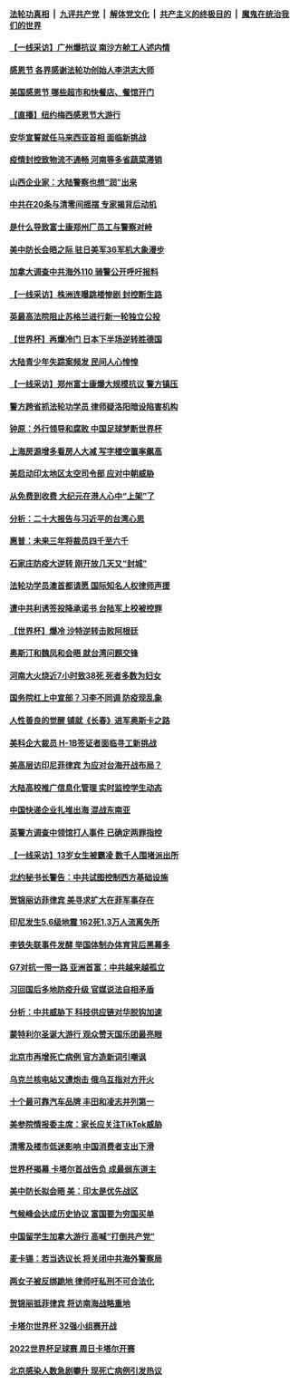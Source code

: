 ####  [法轮功真相](../../../../basic/blob/master/README.md?t=11250802) &nbsp;|&nbsp; [九评共产党](../../../../9ping.md/blob/master/README.md?t=11250802) &nbsp;|&nbsp; [解体党文化](../../../../jtdwh.md/blob/master/README.md?t=11250802)  &nbsp;|&nbsp; [共产主义的终极目的](../../../../gczydzjmd.md/blob/master/README.md?t=11250802) &nbsp;|&nbsp; [魔鬼在统治我们的世界](../../../../mgztzwmdsj.md/blob/master/README.md?t=11250802) 

#### [【一线采访】广州爆抗议 南沙方舱工人述内情](../pages/nf4514/n13872249.md?t=11250802) 

#### [感恩节 各界感谢法轮功创始人李洪志大师](../pages/nf4514/n13872002.md?t=11250802) 

#### [美国感恩节 哪些超市和快餐店、餐馆开门](../pages/nf4514/n13872360.md?t=11250802) 

#### [【直播】纽约梅西感恩节大游行](../pages/nf4514/n13871991.md?t=11250802) 

#### [安华宣誓就任马来西亚首相 面临新挑战](../pages/nf4514/n13872263.md?t=11250802) 

#### [疫情封控致物流不通畅 河南等多省蔬菜滞销](../pages/nf4514/n13872055.md?t=11250802) 

#### [山西企业家：大陆警察也想“润”出来](../pages/nf4514/n13871990.md?t=11250802) 

#### [中共在20条与清零间摇摆 专家揭背后动机](../pages/nf4514/n13872076.md?t=11250802) 

#### [是什么导致富士康郑州厂员工与警察对峙](../pages/nf4514/n13871988.md?t=11250802) 

#### [美中防长会晤之际 驻日美军36军机大象漫步](../pages/nf4514/n13871878.md?t=11250802) 

#### [加拿大调查中共海外110 骑警公开呼吁报料](../pages/nf4514/n13871844.md?t=11250802) 

#### [【一线采访】株洲连曝跳楼惨剧 封控断生路](../pages/nf4514/n13871546.md?t=11250802) 

#### [英最高法院阻止苏格兰进行新一轮独立公投](../pages/nf4514/n13871611.md?t=11250802) 

#### [【世界杯】再爆冷门 日本下半场逆转胜德国](../pages/nf4514/n13871691.md?t=11250802) 

#### [大陆青少年失踪案频发 民间人心惶惶](../pages/nf4514/n13870138.md?t=11250802) 

#### [【一线采访】郑州富士康爆大规模抗议 警方镇压](../pages/nf4514/n13871339.md?t=11250802) 

#### [警方跨省抓法轮功学员 律师疑洛阳暗设陷害机构](../pages/nf4514/n13870178.md?t=11250802) 

#### [钟原：外行领导和腐败 中国足球梦断世界杯](../pages/nf4514/n13871286.md?t=11250802) 

#### [上海房源增多看房人大减 写字楼空置率飙高](../pages/nf4514/n13871296.md?t=11250802) 

#### [美启动印太地区太空司令部 应对中朝威胁](../pages/nf4514/n13871258.md?t=11250802) 

#### [从免费到收费 大纪元在港人心中“上架”了](../pages/nf4514/n13871232.md?t=11250802) 

#### [分析：二十大报告与习近平的台湾心思](../pages/nf4514/n13870508.md?t=11250802) 

#### [惠普：未来三年将裁员四千至六千](../pages/nf4514/n13871130.md?t=11250802) 

#### [石家庄防疫大逆转 刚开放几天又“封城”](../pages/nf4514/n13870977.md?t=11250802) 

#### [法轮功学员澳首都请愿 国际知名人权律师声援](../pages/nf4514/n13870398.md?t=11250802) 

#### [遭中共利诱签投降承诺书 台陆军上校被控罪](../pages/nf4514/n13870649.md?t=11250802) 

#### [【世界杯】爆冷 沙特逆转击败阿根廷](../pages/nf4514/n13870839.md?t=11250802) 

#### [奥斯汀和魏凤和会晤 就台湾问题交锋](../pages/nf4514/n13870623.md?t=11250802) 

#### [河南大火烧近7小时致38死 死者多数为妇女](../pages/nf4514/n13870495.md?t=11250802) 

#### [国务院杠上中宣部？习李不同调 防疫现乱象](../pages/nf4514/n13870340.md?t=11250802) 

#### [人性善良的觉醒 铺就《长春》进军奥斯卡之路](../pages/nf4514/n13870525.md?t=11250802) 

#### [美科企大裁员 H-1B签证者面临寻工新挑战](../pages/nf4514/n13870461.md?t=11250802) 

#### [美高层访印尼菲律宾 为应对台海开战布局？](../pages/nf4514/n13870434.md?t=11250802) 

#### [大陆高校推广信息化管理 实时监控学生动态](../pages/nf4514/n13868784.md?t=11250802) 

#### [中国快递企业扎堆出海 混战东南亚](../pages/nf4514/n13870397.md?t=11250802) 

#### [英警方调查中领馆打人事件 已确定两罪指控](../pages/nf4514/n13870325.md?t=11250802) 

#### [【一线采访】13岁女生被霸凌 数千人围堵派出所](../pages/nf4514/n13870140.md?t=11250802) 

#### [北约秘书长警告：中共试图控制西方基础设施](../pages/nf4514/n13870346.md?t=11250802) 

#### [贺锦丽访菲律宾 美寻求扩大在菲军事存在](../pages/nf4514/n13870191.md?t=11250802) 

#### [印尼发生5.6级地震 162死1.3万人流离失所](../pages/nf4514/n13870216.md?t=11250802) 

#### [李铁失联事件发酵 举国体制办体育背后黑幕多](../pages/nf4514/n13870099.md?t=11250802) 

#### [G7对抗一带一路 亚洲首富：中共越来越孤立](../pages/nf4514/n13870066.md?t=11250802) 

#### [习回国后多地防疫升级 官媒说法自相矛盾](../pages/nf4514/n13869956.md?t=11250802) 

#### [分析：中共威胁下 科技供应链对华脱钩加速](../pages/nf4514/n13870001.md?t=11250802) 

#### [蒙特利尔圣诞大游行 观众赞天国乐团最亮眼](../pages/nf4514/n13869904.md?t=11250802) 

#### [北京市再增死亡病例 官方造新词引嘲讽](../pages/nf4514/n13869854.md?t=11250802) 

#### [乌克兰核电站又遭炮击 俄乌互指对方开火](../pages/nf4514/n13869857.md?t=11250802) 

#### [十个最可靠汽车品牌 丰田和凌志并列第一](../pages/nf4514/n13869846.md?t=11250802) 

#### [美参院情报委主席：家长应关注TikTok威胁](../pages/nf4514/n13869735.md?t=11250802) 

#### [清零及楼市低迷影响 中国消费者支出下滑](../pages/nf4514/n13869763.md?t=11250802) 

#### [世界杯揭幕 卡塔尔首战告负 成最弱东道主](../pages/nf4514/n13869747.md?t=11250802) 

#### [美中防长拟会晤 美：印太是优先战区](../pages/nf4514/n13869719.md?t=11250802) 

#### [气候峰会达成历史协议 富国要为穷国买单](../pages/nf4514/n13869697.md?t=11250802) 

#### [中国留学生加拿大游行 高喊“打倒共产党”](../pages/nf4514/n13869731.md?t=11250802) 

#### [麦卡锡：若当选议长 将关闭中共海外警察局](../pages/nf4514/n13869693.md?t=11250802) 

#### [两女子被反绑跪地 律师吁私刑不可合法化](../pages/nf4514/n13869577.md?t=11250802) 

#### [贺锦丽抵菲律宾 将访南海战略重地](../pages/nf4514/n13869708.md?t=11250802) 

#### [卡塔尔世界杯 32强小组赛开战](../pages/nf4514/n13865221.md?t=11250802) 

#### [2022世界杯足球赛 周日卡塔尔开赛](../pages/nf4514/n13869677.md?t=11250802) 

#### [北京感染人数急剧攀升 现死亡病例引发热议](../pages/nf4514/n13869403.md?t=11250802) 

